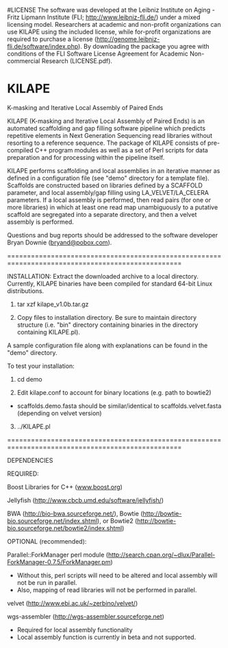 #LICENSE
The software was developed at the Leibniz Institute on Aging - Fritz Lipmann Institute (FLI; http://www.leibniz-fli.de/) under a mixed licensing model. Researchers at academic and non-profit organizations can use KILAPE using the included license, while for-profit organizations are required to purchase a license (http://genome.leibniz-fli.de/software/index.php). By downloading the package you agree with conditions of the FLI Software License Agreement for Academic Non-commercial Research (LICENSE.pdf).

# KILAPE
K-masking and Iterative Local Assembly of Paired Ends

KILAPE (K-masking and Iterative Local Assembly of Paired Ends) is an automated scaffolding and gap filling software pipeline which predicts repetitive elements in Next Generation Sequencing read libraries without resorting to a reference sequence.  The package of KILAPE consists of pre-compiled C++ program modules as well as a set of Perl scripts for data preparation and for processing within the pipeline itself.

KILAPE performs scaffolding and local assemblies in an iterative manner as defined in a configuration file (see "demo" directory for a template file). Scaffolds are constructed based on libraries defined by a SCAFFOLD parameter, and local assembly/gap filling using LA_VELVET/LA_CELERA parameters. If a local assembly is performed, then read pairs (for one or more libraries) in which at least one read map unambiguously to a putative scaffold are segregated into a separate directory, and then a velvet assembly is performed.

Questions and bug reports should be addressed to the software developer Bryan Downie (bryand@pobox.com).

==================================================================================================

INSTALLATION:
Extract the downloaded archive to a local directory. Currently, KILAPE binaries have been compiled for standard 64-bit Linux distributions. 

1) tar xzf kilape_v1.0b.tar.gz

2) Copy files to installation directory. Be sure to maintain directory structure (i.e. "bin" directory
   containing binaries in the directory containing KILAPE.pl).

A sample configuration file along with explanations can be found in the "demo" directory.

To test your installation:

1) cd demo

2) Edit kilape.conf to account for binary locations (e.g. path to bowtie2)

 - scaffolds.demo.fasta should be similar/identical to scaffolds.velvet.fasta (depending on velvet version)
 
3) ../KILAPE.pl

==================================================================================================

DEPENDENCIES

REQUIRED:

Boost Libraries for C++ (www.boost.org)

Jellyfish (http://www.cbcb.umd.edu/software/jellyfish/)

BWA (http://bio-bwa.sourceforge.net/), Bowtie (http://bowtie-bio.sourceforge.net/index.shtml), or Bowtie2 (http://bowtie-bio.sourceforge.net/bowtie2/index.shtml)

OPTIONAL (recommended):

Parallel::ForkManager perl module (http://search.cpan.org/~dlux/Parallel-ForkManager-0.7.5/ForkManager.pm)
- Without this, perl scripts will need to be altered and local assembly will not be run in parallel.
- Also, mapping of read libraries will not be performed in parallel.

velvet (http://www.ebi.ac.uk/~zerbino/velvet/)

wgs-assembler (http://wgs-assembler.sourceforge.net)
- Required for local assembly functionality
- Local assembly function is currently in beta and not supported.
